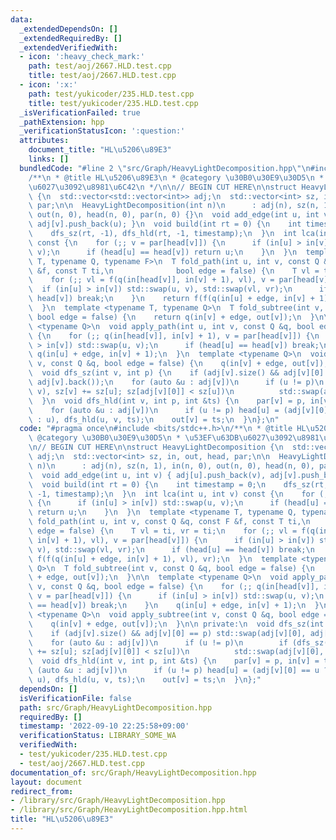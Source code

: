 ```yaml
---
data:
  _extendedDependsOn: []
  _extendedRequiredBy: []
  _extendedVerifiedWith:
  - icon: ':heavy_check_mark:'
    path: test/aoj/2667.HLD.test.cpp
    title: test/aoj/2667.HLD.test.cpp
  - icon: ':x:'
    path: test/yukicoder/235.HLD.test.cpp
    title: test/yukicoder/235.HLD.test.cpp
  _isVerificationFailed: true
  _pathExtension: hpp
  _verificationStatusIcon: ':question:'
  attributes:
    document_title: "HL\u5206\u89E3"
    links: []
  bundledCode: "#line 2 \"src/Graph/HeavyLightDecomposition.hpp\"\n#include <bits/stdc++.h>\n\
    /**\n * @title HL\u5206\u89E3\n * @category \u30B0\u30E9\u30D5\n * \u53EF\u63DB\
    \u6027\u3092\u8981\u6C42\n */\n\n// BEGIN CUT HERE\n\nstruct HeavyLightDecomposition\
    \ {\n  std::vector<std::vector<int>> adj;\n  std::vector<int> sz, in, out, head,\
    \ par;\n\n  HeavyLightDecomposition(int n)\n      : adj(n), sz(n, 1), in(n, 0),\
    \ out(n, 0), head(n, 0), par(n, 0) {}\n  void add_edge(int u, int v) { adj[u].push_back(v),\
    \ adj[v].push_back(u); }\n  void build(int rt = 0) {\n    int timestamp = 0;\n\
    \    dfs_sz(rt, -1), dfs_hld(rt, -1, timestamp);\n  }\n  int lca(int u, int v)\
    \ const {\n    for (;; v = par[head[v]]) {\n      if (in[u] > in[v]) std::swap(u,\
    \ v);\n      if (head[u] == head[v]) return u;\n    }\n  }\n  template <typename\
    \ T, typename Q, typename F>\n  T fold_path(int u, int v, const Q &q, const F\
    \ &f, const T ti,\n              bool edge = false) {\n    T vl = ti, vr = ti;\n\
    \    for (;; vl = f(q(in[head[v]], in[v] + 1), vl), v = par[head[v]]) {\n    \
    \  if (in[u] > in[v]) std::swap(u, v), std::swap(vl, vr);\n      if (head[u] ==\
    \ head[v]) break;\n    }\n    return f(f(q(in[u] + edge, in[v] + 1), vl), vr);\n\
    \  }\n  template <typename T, typename Q>\n  T fold_subtree(int v, const Q &q,\
    \ bool edge = false) {\n    return q(in[v] + edge, out[v]);\n  }\n\n  template\
    \ <typename Q>\n  void apply_path(int u, int v, const Q &q, bool edge = false)\
    \ {\n    for (;; q(in[head[v]], in[v] + 1), v = par[head[v]]) {\n      if (in[u]\
    \ > in[v]) std::swap(u, v);\n      if (head[u] == head[v]) break;\n    }\n   \
    \ q(in[u] + edge, in[v] + 1);\n  }\n  template <typename Q>\n  void apply_subtree(int\
    \ v, const Q &q, bool edge = false) {\n    q(in[v] + edge, out[v]);\n  }\n\n private:\n\
    \  void dfs_sz(int v, int p) {\n    if (adj[v].size() && adj[v][0] == p) std::swap(adj[v][0],\
    \ adj[v].back());\n    for (auto &u : adj[v])\n      if (u != p)\n        if (dfs_sz(u,\
    \ v), sz[v] += sz[u]; sz[adj[v][0]] < sz[u])\n          std::swap(adj[v][0], u);\n\
    \  }\n  void dfs_hld(int v, int p, int &ts) {\n    par[v] = p, in[v] = ts++;\n\
    \    for (auto &u : adj[v])\n      if (u != p) head[u] = (adj[v][0] == u ? head[v]\
    \ : u), dfs_hld(u, v, ts);\n    out[v] = ts;\n  }\n};\n"
  code: "#pragma once\n#include <bits/stdc++.h>\n/**\n * @title HL\u5206\u89E3\n *\
    \ @category \u30B0\u30E9\u30D5\n * \u53EF\u63DB\u6027\u3092\u8981\u6C42\n */\n\
    \n// BEGIN CUT HERE\n\nstruct HeavyLightDecomposition {\n  std::vector<std::vector<int>>\
    \ adj;\n  std::vector<int> sz, in, out, head, par;\n\n  HeavyLightDecomposition(int\
    \ n)\n      : adj(n), sz(n, 1), in(n, 0), out(n, 0), head(n, 0), par(n, 0) {}\n\
    \  void add_edge(int u, int v) { adj[u].push_back(v), adj[v].push_back(u); }\n\
    \  void build(int rt = 0) {\n    int timestamp = 0;\n    dfs_sz(rt, -1), dfs_hld(rt,\
    \ -1, timestamp);\n  }\n  int lca(int u, int v) const {\n    for (;; v = par[head[v]])\
    \ {\n      if (in[u] > in[v]) std::swap(u, v);\n      if (head[u] == head[v])\
    \ return u;\n    }\n  }\n  template <typename T, typename Q, typename F>\n  T\
    \ fold_path(int u, int v, const Q &q, const F &f, const T ti,\n              bool\
    \ edge = false) {\n    T vl = ti, vr = ti;\n    for (;; vl = f(q(in[head[v]],\
    \ in[v] + 1), vl), v = par[head[v]]) {\n      if (in[u] > in[v]) std::swap(u,\
    \ v), std::swap(vl, vr);\n      if (head[u] == head[v]) break;\n    }\n    return\
    \ f(f(q(in[u] + edge, in[v] + 1), vl), vr);\n  }\n  template <typename T, typename\
    \ Q>\n  T fold_subtree(int v, const Q &q, bool edge = false) {\n    return q(in[v]\
    \ + edge, out[v]);\n  }\n\n  template <typename Q>\n  void apply_path(int u, int\
    \ v, const Q &q, bool edge = false) {\n    for (;; q(in[head[v]], in[v] + 1),\
    \ v = par[head[v]]) {\n      if (in[u] > in[v]) std::swap(u, v);\n      if (head[u]\
    \ == head[v]) break;\n    }\n    q(in[u] + edge, in[v] + 1);\n  }\n  template\
    \ <typename Q>\n  void apply_subtree(int v, const Q &q, bool edge = false) {\n\
    \    q(in[v] + edge, out[v]);\n  }\n\n private:\n  void dfs_sz(int v, int p) {\n\
    \    if (adj[v].size() && adj[v][0] == p) std::swap(adj[v][0], adj[v].back());\n\
    \    for (auto &u : adj[v])\n      if (u != p)\n        if (dfs_sz(u, v), sz[v]\
    \ += sz[u]; sz[adj[v][0]] < sz[u])\n          std::swap(adj[v][0], u);\n  }\n\
    \  void dfs_hld(int v, int p, int &ts) {\n    par[v] = p, in[v] = ts++;\n    for\
    \ (auto &u : adj[v])\n      if (u != p) head[u] = (adj[v][0] == u ? head[v] :\
    \ u), dfs_hld(u, v, ts);\n    out[v] = ts;\n  }\n};"
  dependsOn: []
  isVerificationFile: false
  path: src/Graph/HeavyLightDecomposition.hpp
  requiredBy: []
  timestamp: '2022-09-10 22:25:58+09:00'
  verificationStatus: LIBRARY_SOME_WA
  verifiedWith:
  - test/yukicoder/235.HLD.test.cpp
  - test/aoj/2667.HLD.test.cpp
documentation_of: src/Graph/HeavyLightDecomposition.hpp
layout: document
redirect_from:
- /library/src/Graph/HeavyLightDecomposition.hpp
- /library/src/Graph/HeavyLightDecomposition.hpp.html
title: "HL\u5206\u89E3"
---
```

